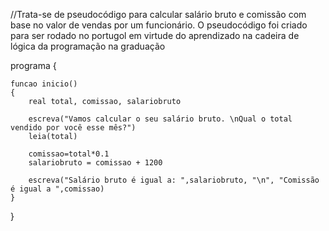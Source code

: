 //Trata-se de pseudocódigo para calcular salário bruto e comissão com base no valor de vendas por um funcionário. O pseudocódigo foi criado para ser rodado no portugol em virtude do aprendizado na cadeira de lógica da programação na graduação

programa
{
	
	funcao inicio()
	{
		real total, comissao, salariobruto

		escreva("Vamos calcular o seu salário bruto. \nQual o total vendido por você esse mês?")
		leia(total)

		comissao=total*0.1
		salariobruto = comissao + 1200

		escreva("Salário bruto é igual a: ",salariobruto, "\n", "Comissão é igual a ",comissao)
	}
}
